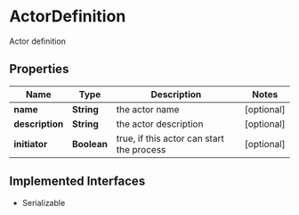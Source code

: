 

# ActorDefinition

Actor definition
## Properties

Name | Type | Description | Notes
------------ | ------------- | ------------- | -------------
**name** | **String** | the actor name |  [optional]
**description** | **String** | the actor description |  [optional]
**initiator** | **Boolean** | true, if this actor can start the process |  [optional]


## Implemented Interfaces

* Serializable


